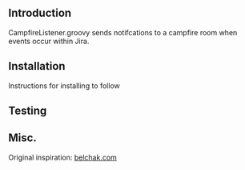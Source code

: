 Introduction
------------
CampfireListener.groovy sends notifcations to a campfire room when events occur
within Jira.

Installation
------------
Instructions for installing to follow

Testing
-------

Misc.
-----
Original inspiration: [belchak.com](http://www.belchak.com/2012/01/21/jira-and-campfire-integration/)
